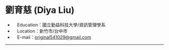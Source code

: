 # 劉育慈 (Diya Liu) #
* 　Education：國立勤益科技大學/資訊管理學系
* 　Location：新竹市/台中市
* 　E-mail：original541029@gmail.com
--------------------------------------- 

